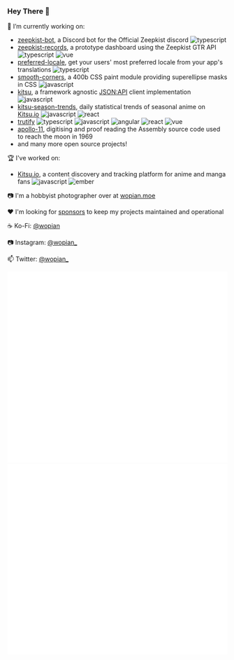 ### Hey There 👋

🔭 I’m currently working on:

- [zeepkist-bot], a Discord bot for the Official Zeepkist discord ![typescript]
- [zeepkist-records], a prototype dashboard using the Zeepkist GTR API ![typescript] ![vue]
- [preferred-locale], get your users' most preferred locale from your app's translations ![typescript]
- [smooth-corners], a 400b CSS paint module providing superellipse masks in CSS ![javascript]
- [kitsu], a framework agnostic [JSON:API] client implementation ![javascript]
- [kitsu-season-trends], daily statistical trends of seasonal anime on [Kitsu.io] ![javascript] ![react]
- [trutify] ![typescript] ![javascript] ![angular] ![react] ![vue]
- [apollo-11], digitising and proof reading the Assembly source code used to reach the moon in 1969
- and many more open source projects!

🏆 I've worked on:

- [Kitsu.io], a content discovery and tracking platform for anime and manga fans ![javascript] ![ember]

📷 I'm a hobbyist photographer over at [wopian.moe]

❤️ I'm looking for [sponsors] to keep my projects maintained and operational

☕ Ko-Fi: [@wopian](https://ko-fi.com/wopian)

📷 Instagram: [@wopian_](https://instagram.com/wopian_)

📫 Twitter: [@wopian_](https://twitter.com/wopian_)

![](https://github.com/wopian/github-stats/blob/master/generated/overview.svg)
![](https://github.com/wopian/github-stats/blob/master/generated/languages.svg)

[apollo-11]:https://github.com/chrislgarry/Apollo-11
[Kitsu.io]:https://github.com/hummingbird-me
[kitsu]:https://github.com/wopian/kitsu
[preferred-locale]:https://github.com/wopian/preferred-locale
[smooth-corners]:https://github.com/wopian/smooth-corners
[JSON:API]:https://jsonapi.org
[kitsu-season-trends]:https://github.com/wopian/kitsu-season-trends
[sponsors]:https://github.com/sponsors/wopian
[wopian.moe]:https://www.wopian.moe
[zeepkist-bot]:https://github.com/wopian/zeepkist-bot
[zeepkist-records]:https://github.com/wopian/zeepkist-records
[trutify]:https://github.com/trutify
 
[typescript]:https://img.shields.io/badge/TypeScript-161b22?style=flat&logo=typescript&logoColor=3178c6
[javascript]:https://img.shields.io/badge/JavaScript-161b22?style=flat&logo=javascript&logoColor=f1e05a
[react]:https://img.shields.io/badge/React-161b22?style=flat&logo=react
[vue]:https://img.shields.io/badge/Vue-161b22?style=flat&logo=vue.js&logoColor=41b883
[angular]:https://img.shields.io/badge/Angular-161b22?style=flat&logo=angular&logoColor=41b883
[ember]:https://img.shields.io/badge/Ember-161b22?style=flat&logo=ember.js
